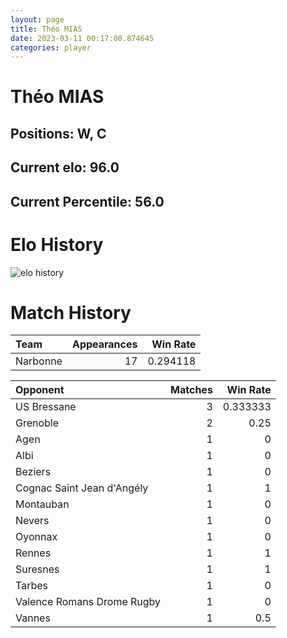 ```yaml
---  
layout: page  
title: Théo MIAS  
date: 2023-03-11 00:17:00.874645  
categories: player  
---
```

# Théo MIAS

## Positions: W, C

## Current elo: 96.0

## Current Percentile: 56.0

# Elo History


![elo history](history_ThéoMIAS.png)
# Match History


| Team     |   Appearances |   Win Rate |
|:---------|--------------:|-----------:|
| Narbonne |            17 |   0.294118 |

| Opponent                   |   Matches |   Win Rate |
|:---------------------------|----------:|-----------:|
| US Bressane                |         3 |   0.333333 |
| Grenoble                   |         2 |   0.25     |
| Agen                       |         1 |   0        |
| Albi                       |         1 |   0        |
| Beziers                    |         1 |   0        |
| Cognac Saint Jean d'Angély |         1 |   1        |
| Montauban                  |         1 |   0        |
| Nevers                     |         1 |   0        |
| Oyonnax                    |         1 |   0        |
| Rennes                     |         1 |   1        |
| Suresnes                   |         1 |   1        |
| Tarbes                     |         1 |   0        |
| Valence Romans Drome Rugby |         1 |   0        |
| Vannes                     |         1 |   0.5      |